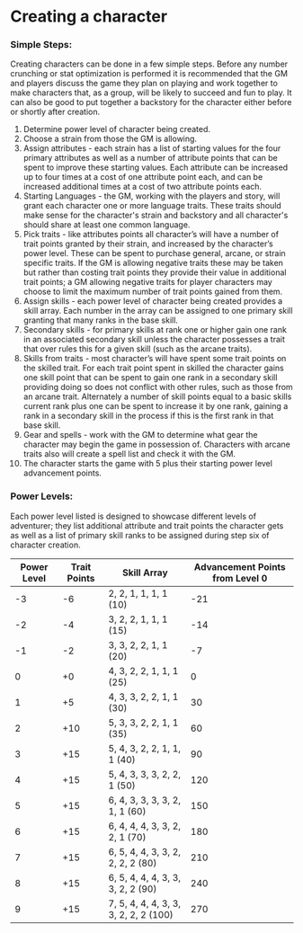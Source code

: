 # Creating a character

### Simple Steps:
Creating characters can be done in a few simple steps. Before any number crunching or stat optimization is performed it is recommended that the GM and players discuss the game they plan on playing and work together to make characters that, as a group, will be likely to succeed and fun to play. It can also be good to put together a backstory for the character either before or shortly after creation.
1. Determine power level of character being created.
1. Choose a strain from those the GM is allowing.
1. Assign attributes - each strain has a list of starting values for the four primary attributes as well as a number of attribute points that can be spent to improve these starting values. Each attribute can be increased up to four times at a cost of one attribute point each, and can be increased additional times at a cost of two attribute points each.
1. Starting Languages - the GM, working with the players and story, will grant each character one or more language traits. These traits should make sense for the character's strain and backstory and all character's should share at least one common language.
1. Pick traits - like attributes points all character’s will have a number of trait points granted by their strain, and increased by the character’s power level. These can be spent to purchase general, arcane, or strain specific traits. If the GM is allowing negative traits these may be taken but rather than costing trait points they provide their value in additional trait points; a GM allowing negative traits for player characters may choose to limit the maximum number of trait points gained from them.
1. Assign skills - each power level of character being created provides a skill array. Each number in the array can be assigned to one primary skill granting that many ranks in the base skill.
1. Secondary skills - for primary skills at rank one or higher gain one rank in an associated secondary skill unless the character possesses a trait that over rules this for a given skill (such as the arcane traits).
1. Skills from traits - most character’s will have spent some trait points on the skilled trait. For each trait point spent in skilled the character gains one skill point that can be spent to gain one rank in a secondary skill providing doing so does not conflict with other rules, such as those from an arcane trait. Alternately a number of skill points equal to a basic skills current rank plus one can be spent to increase it by one rank, gaining a rank in a secondary skill in the process if this is the first rank in that base skill.
1. Gear and spells - work with the GM to determine what gear the character may begin the game in possession of. Characters with arcane traits also will create a spell list and check it with the GM.
1. The character starts the game with 5 plus their starting power level advancement points.
<div class="page-break"></div>

### Power Levels:
Each power level listed is designed to showcase different levels of adventurer; they list additional attribute and trait points the character gets as well as a list of primary skill ranks to be assigned during step six of character creation.

| Power Level | Trait Points | Skill Array | Advancement Points from Level 0 |
| --- | ---| --- | --- |
| -3 | -6 | 2, 2, 1, 1, 1, 1 (10) | -21 |
| -2 | -4 | 3, 2, 2, 1, 1, 1 (15) | -14 |
| -1 | -2 | 3, 3, 2, 2, 1, 1 (20) | -7 |
| 0 |  +0 | 4, 3, 2, 2, 1, 1, 1 (25) | 0 |
| 1 |  +5 | 4, 3, 3, 2, 2, 1, 1 (30) | 30 |
| 2 |  +10 | 5, 3, 3, 2, 2, 1, 1 (35) | 60 |
| 3 |  +15 | 5, 4, 3, 2, 2, 1, 1, 1 (40) | 90 |
| 4 |  +15 | 5, 4, 3, 3, 3, 2, 2, 1 (50) | 120 |
| 5 |  +15 | 6, 4, 3, 3, 3, 3, 2, 1, 1 (60) | 150 |
| 6 |  +15 | 6, 4, 4, 4, 3, 3, 2, 2, 1 (70) | 180 |
| 7 |  +15 | 6, 5, 4, 4, 3, 3, 2, 2, 2, 2 (80) | 210 |
| 8 |  +15 | 6, 5, 4, 4, 4, 3, 3, 3, 2, 2 (90) | 240 |
| 9 |  +15 | 7, 5, 4, 4, 4, 3, 3, 3, 2, 2, 2 (100) | 270 |
